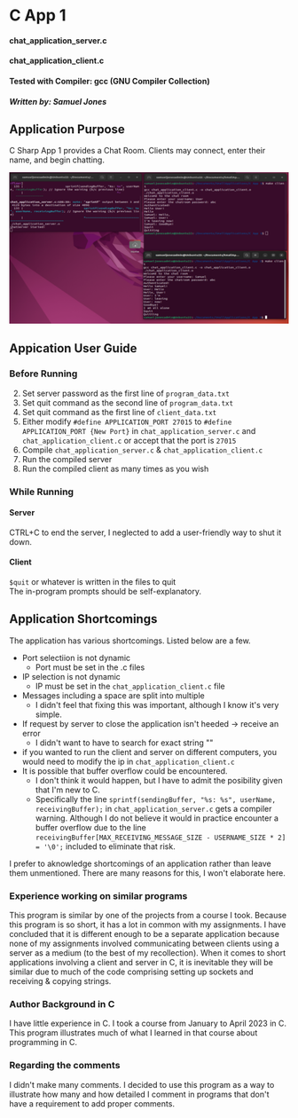 # C App 1
#### chat_application_server.c
#### chat_application_client.c
#### Tested with Compiler: gcc (GNU Compiler Collection)
##### Written by: Samuel Jones
####

## Application Purpose
C Sharp App 1 provides a Chat Room. Clients may connect, enter their name, and begin chatting.

![Application Running on Ubuntu](https://github.com/notsamj/Personal-Projects/blob/master/C%20App%201/Runtime%20Screenshots/runtime_example1.png?raw=true)

## Appication User Guide
### Before Running
2. Set server password as the first line of `program_data.txt`
3. Set quit command as the second line of `program_data.txt`
4. Set quit command as the first line of `client_data.txt`
5. Either modify `#define APPLICATION_PORT 27015` to `#define APPLICATION_PORT {New Port}` in
`chat_application_server.c` and `chat_application_client.c` or accept that the port is `27015`
6. Compile `chat_application_server.c` & `chat_application_client.c`
7. Run the compiled server
8. Run the compiled client as many times as you wish

### While Running
#### Server
CTRL+C to end the server, I neglected to add a user-friendly way to shut it down.

#### Client
`$quit` or whatever is written in the files to quit\
The in-program prompts should be self-explanatory.

## Application Shortcomings
The application has various shortcomings. Listed below are a few.
- Port selectiion is not dynamic
  - Port must be set in the .c files
- IP selection is not dynamic
  - IP must be set in the `chat_application_client.c` file
- Messages including a space are split into multiple
  - I didn't feel that fixing this was important, although I know it's very simple.
- If request by server to close the application isn't heeded -> receive an error
  - I didn't want to have to search for exact string ""
- if you wanted to run the client and server on different computers, you would need to modify the ip in `chat_application_client.c`
- It is possible that buffer overflow could be encountered.
  - I don't think it would happen, but I have to admit the posibility given that I'm new to C.
  - Specifically the line `sprintf(sendingBuffer, "%s: %s", userName, receivingBuffer);` in `chat_application_server.c`
  gets a compiler warning. Although I do not believe it would in practice encounter a buffer overflow due to the line `receivingBuffer[MAX_RECEIVING_MESSAGE_SIZE - USERNAME_SIZE * 2] = '\0';`
  included to eliminate that risk.
  
I prefer to aknowledge shortcomings of an application rather than leave them unmentioned. There are many reasons for this, I won't elaborate here.

### Experience working on similar programs
This program is similar by one of the projects from a course I took. Because this program is so short, it has a lot in common with my assignments. I have concluded
that it is different enough to be a separate application because none of my assignments involved communicating between clients using
a server as a medium (to the best of my recollection). When it comes to short applications involving a client and server
in C, it is inevitable they will be similar due to much of the code comprising setting up sockets and receiving & copying strings. 

### Author Background in C
I have little experience in C. I took a course from January to April 2023 in C. This program illustrates much of what I learned
in that course about programming in C.

### Regarding the comments
I didn't make many comments. I decided to use this program as a way to illustrate how many and how detailed
I comment in programs that don't have a requirement to add proper comments.